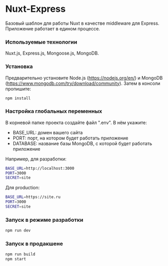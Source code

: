 # Nuxt-Express

Базовый шаблон для работы Nuxt в качестве middleware для Express.
Приложение работает в едином процессе.

### Используемые технологии

Nuxt.js, Express.js, Mongoose.js, MongoDB.

### Установка

Предварительно установите Node.js (https://nodejs.org/en/) и MongoDB (https://www.mongodb.com/try/download/community).
Затем в консоли пропишите:

```bash
npm install
```

### Настройка глобальных переменных

В корневой папке проекта создайте файл ".env". В нём укажите:

- BASE_URL: домен вашего сайта
- PORT: порт, на котором будет работать приложение
- DATABASE: название базы MongoDB, с которой будет работать приложение

Например, для разработки:

```bash
BASE_URL=http://localhost:3000
PORT=3000
SECRET=site
```

Для production:

```bash
BASE_URL=https://site.ru
PORT=3000
SECRET=site
```

### Запуск в режиме разработки

```bash
npm run dev
```

### Запуск в продакшене

```bash
npm run build
npm start
```
